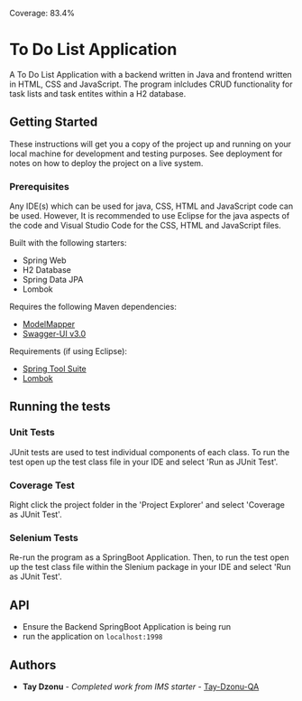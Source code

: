Coverage: 83.4%
# To Do List Application

A To Do List Application with a backend written in Java and frontend written in HTML, CSS and JavaScript. The program inlcludes CRUD functionality for task lists and task entites within a H2 database.

## Getting Started

These instructions will get you a copy of the project up and running on your local machine for development and testing purposes. See deployment for notes on how to deploy the project on a live system.

### Prerequisites

Any IDE(s) which can be used for java, CSS, HTML and JavaScript code can be used. However, It is recommended to use Eclipse for the java aspects of the code and Visual Studio Code for the CSS, HTML and JavaScript files.

Built with the following starters:

- Spring Web
- H2 Database
- Spring Data JPA
- Lombok

Requires the following Maven dependencies:

- [ModelMapper](https://mvnrepository.com/artifact/org.modelmapper/modelmapper/2.3.8)
- [Swagger-UI v3.0](https://mvnrepository.com/artifact/io.springfox/springfox-boot-starter/3.0.0)

Requirements (if using Eclipse):

- [Spring Tool Suite](https://marketplace.eclipse.org/content/spring-tools-4-aka-spring-tool-suite-4)
- [Lombok](https://projectlombok.org/setup/eclipse)


## Running the tests

### Unit Tests 

JUnit tests are used to test individual components of each class.
To run the test open up the test class file in your IDE and select 'Run as JUnit Test'.

### Coverage Test

Right click the project folder in the 'Project Explorer' and select 'Coverage as JUnit Test'.

### Selenium Tests

Re-run the program as a SpringBoot Application. 
Then, to run the test open up the test class file within the Slenium package in your IDE and select 'Run as JUnit Test'.

## API

- Ensure the Backend SpringBoot Application is being run
- run the application on `localhost:1998`

## Authors

* **Tay Dzonu** - *Completed work from IMS starter* - [Tay-Dzonu-QA](https://github.com/Tay-Dzonu-QA)
